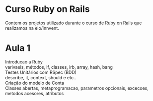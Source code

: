 Curso Ruby on Rails
====================
  Contem os projetos utilizado durante o curso de Ruby on Rails que realizamos na elo/innvent.  
  
  
Aula 1
========
  Introducao a Ruby  
    varivaeis, métodos, if, classes, irb, array, hash, bang  
  Testes Unitários com RSpec (BDD)  
    describe, it, context, should e etc..  
  Criação do modelo de Conta  
    Classes abertas, metaprogramacao, parametros opcionais, excecoes, metodos acesores, atributos  